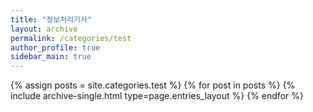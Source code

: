 ```yaml
---
title: "정보처리기사"
layout: archive
permalink: /categories/test
author_profile: true
sidebar_main: true
---
```


{% assign posts = site.categories.test %}
{% for post in posts %} {% include archive-single.html type=page.entries_layout %} {% endfor %}
